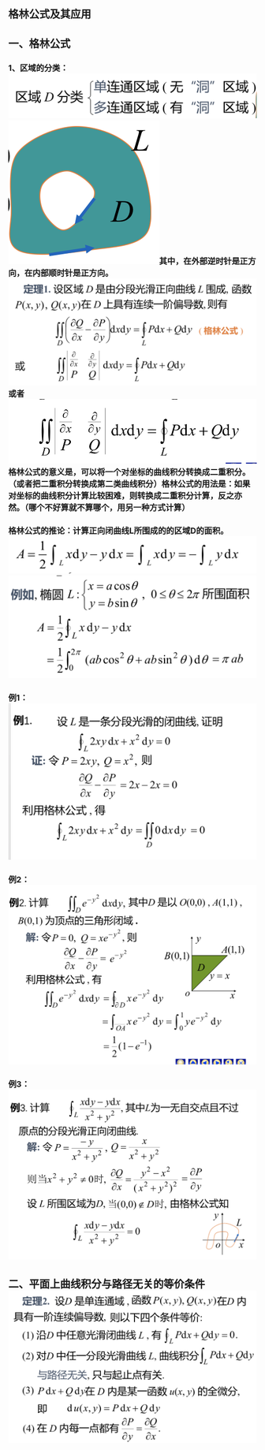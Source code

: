 ## 格林公式及其应用

## 一、格林公式
### 1、区域的分类：![](assets/markdown-img-paste-20180518184802938.png)![](assets/markdown-img-paste-20180518184812150.png)其中，在外部逆时针是正方向，在内部顺时针是正方向。![](assets/markdown-img-paste-20180518185102912.png)或者![](assets/markdown-img-paste-20180518185120292.png)格林公式的意义是，可以将一个对坐标的曲线积分转换成二重积分。（或者把二重积分转换成第二类曲线积分）格林公式的用法是：如果对坐标的曲线积分计算比较困难，则转换成二重积分计算，反之亦然。（哪个不好算就不算哪个，用另一种方式计算）
### 格林公式的推论：计算正向闭曲线L所围成的的区域D的面积。![](assets/markdown-img-paste-20180518185718815.png)![](assets/markdown-img-paste-2018051818574315.png)

### 例1：![](assets/markdown-img-paste-20180518192359667.png)
### 例2：![](assets/markdown-img-paste-20180518192418159.png)
### 例3：![](assets/markdown-img-paste-20180518192458513.png)

## 二、平面上曲线积分与路径无关的等价条件![](assets/markdown-img-paste-20180518192740265.png)
